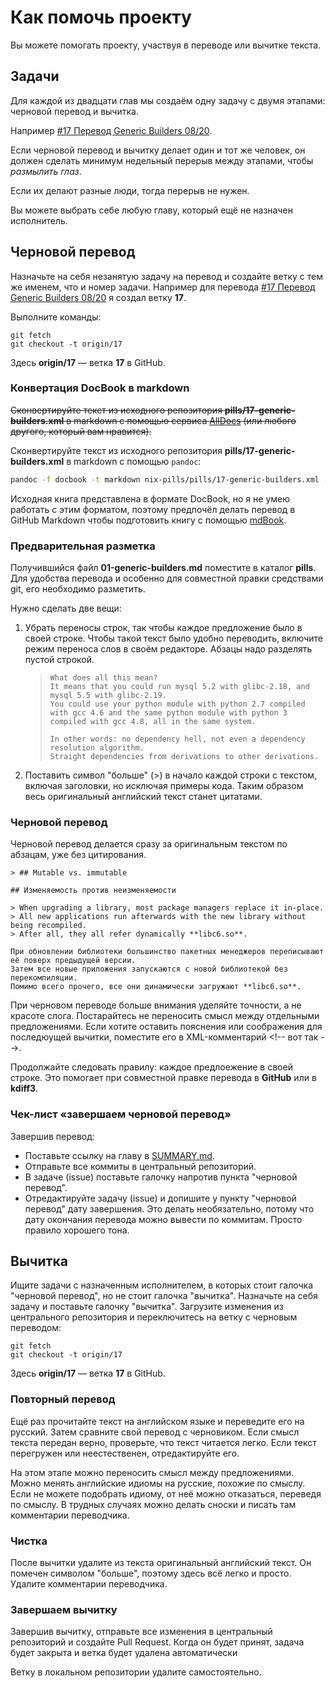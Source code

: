# Как помочь проекту

Вы можете помогать проекту, участвуя в переводе или вычитке текста.

## Задачи

Для каждой из двадцати глав мы создаём одну задачу с двумя этапами: черновой перевод и вычитка.

Например [#17 Перевод Generic Builders 08/20](https://github.com/nix-pills-ru/nix-pills-ru.github.io/issues/17).

Если черновой перевод и вычитку делает один и тот же человек, он должен сделать минимум недельный перерыв между этапами, чтобы *размылить глаз*.

Если их делают разные люди, тогда перерыв не нужен.

Вы можете выбрать себе любую главу, который ещё не назначен исполнитель.

## Черновой перевод

Назначьте на себя незанятую задачу на перевод и создайте ветку с тем же именем, что и номер задачи.
Например для перевода [#17 Перевод Generic Builders 08/20](https://github.com/nix-pills-ru/nix-pills-ru.github.io/issues/17) я создал ветку **17**.

Выполните команды:

```shell
git fetch
git checkout -t origin/17
```

Здесь **origin/17** — ветка **17** в GitHub.

### Конвертация DocBook в markdown

~~Сконвертируйте текст из исходного репозитория **pills/17-generic-builders.xml** в markdown с помощью сервиса [AllDocs](https://alldocs.app/convert-docbook-to-markdown) (или любого другого, который вам нравится).~~

Сконвертируйте текст из исходного репозитория **pills/17-generic-builders.xml** в markdown с помощью `pandoc`:

```bash
pandoc -f docbook -t markdown nix-pills/pills/17-generic-builders.xml -o nix-pills-ru/src/17-generic-builders.md
```

Исходная книга представлена в формате DocBook, но я не умею работать с этим форматом, поэтому предпочёл делать перевод в GitHub Markdown чтобы подготовить книгу с помощью [mdBook](https://github.com/rust-lang/mdBook).

### Предварительная разметка

Получившийся файл **01-generic-builders.md** поместите в каталог **pills**.
Для удобства перевода и особенно для совместной правки средствами git, его необходимо разметить.

Нужно сделать две вещи:

1. Убрать переносы строк, так чтобы каждое предложение было в своей строке.
   Чтобы такой текст было удобно переводить, включите режим переноса слов в своём редакторе. Абзацы надо разделять пустой строкой.

   > ```text
   > What does all this mean?
   > It means that you could run mysql 5.2 with glibc-2.18, and mysql 5.5 with glibc-2.19.
   > You could use your python module with python 2.7 compiled with gcc 4.6 and the same python module with python 3 compiled with gcc 4.8, all in the same system.
   >
   > In other words: no dependency hell, not even a dependency resolution algorithm.
   > Straight dependencies from derivations to other derivations.
   > ```

1. Поставить символ "больше" (&gt;) в начало каждой строки с текстом, включая заголовки, но исключая примеры кода.
   Таким образом весь оригинальный английский текст станет цитатами.

### Черновой перевод

Черновой перевод делается сразу за оригинальным текстом по абзацам, уже без цитирования.

```text
> ## Mutable vs. immutable

## Изменяемость против неизменяемости

> When upgrading a library, most package managers replace it in-place.
> All new applications run afterwards with the new library without being recompiled.
> After all, they all refer dynamically **libc6.so**.

При обновлении библиотеки большинство пакетных менеджеров переписывают её поверх предыдущей версии.
Затем все новые приложения запускаются с новой библиотекой без перекомпиляции.
Помимо всего прочего, все они динамически загружают **libc6.so**.
```

При черновом переводе больше внимания уделяйте точности, а не красоте слога.
Постарайтесь не переносить смысл между отдельными предложениями.
Если хотите оставить пояснения или соображения для последюущей вычитки, поместите его в XML-комментарий \<\!-- вот так -->.

Продолжайте следовать правилу: каждое предлоежение в своей строке. Это помогает при совместной правке перевода в **GitHub** или в **kdiff3**.

### Чек-лист «завершаем черновой перевод»

Завершив перевод:
* Поставьте ссылку на главу в [SUMMARY.md](src/SUMMARY.md).
* Отправьте все коммиты в центральный репозиторий.
* В задаче (issue) поставьте галочку напротив пункта "черновой перевод".
* Отредактируйте задачу (issue) и допишите у пункту "черновой перевод" дату завершения.
  Это делать необязательно, потому что дату окончания перевода можно вывести по коммитам.
  Просто правило хорошего тона.

## Вычитка

Ищите задачи с назначенным исполнителем, в которых стоит галочка "черновой перевод", но не стоит галочка "вычитка".
Назначьте на себя задачу и поставьте галочку "вычитка".
Загрузите изменения из центрального репозитория и переключитесь на ветку с черновым переводом:

```shell
git fetch
git checkout -t origin/17
```

Здесь **origin/17** — ветка **17** в GitHub.

### Повторный перевод

Ещё раз прочитайте текст на английском языке и переведите его на русский.
Затем сравните свой перевод с черновиком.
Если смысл текста передан верно, проверьте, что текст читается легко.
Если текст перегружен или неестественен, отредактируйте его.

На этом этапе можно переносить смысл между предложениями.
Можно менять английские идиомы на русские, похожие по смыслу.
Если не можете подобрать идиому, от неё можно отказаться, переведя по смыслу.
В трудных случаях можно делать сноски и писать там комментарии переводчика.

### Чистка

После вычитки удалите из текста оригинальный английский текст.
Он помечен символом "больше", поэтому здесь всё легко и просто.
Удалите комментарии переводчика.

### Завершаем вычитку

Завершив вычитку, отправьте все изменения в центральный репозиторий и создайте Pull Request.
Когда он будет принят, задача будет закрыта и ветка будет удалена автоматически

Ветку в локальном репозитории удалите самостоятельно.